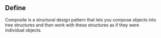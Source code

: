## Define

Composite is a structural design pattern that lets you compose objects into tree structures and then work with these structures as if they were individual objects.

